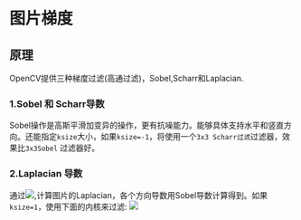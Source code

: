 # 图片梯度
## 原理

OpenCV提供三种梯度过滤(高通过滤)，Sobel,Scharr和Laplacian.

### 1.Sobel 和 Scharr导数

Sobel操作是高斯平滑加变异的操作，更有抗噪能力。能够具体支持水平和竖直方向。还能指定`ksize`大小，如果`ksize=-1`，将使用一个`3x3 Scharr过滤`过滤器，效果比`3x3Sobel` 过滤器好。

### 2.Laplacian 导数

通过<image src="image/04-01.png"/>,计算图片的Laplacian，各个方向导数用Sobel导数计算得到。如果`ksize=1`，使用下面的内核来过滤:
<image src="image/04-02.png"/>
